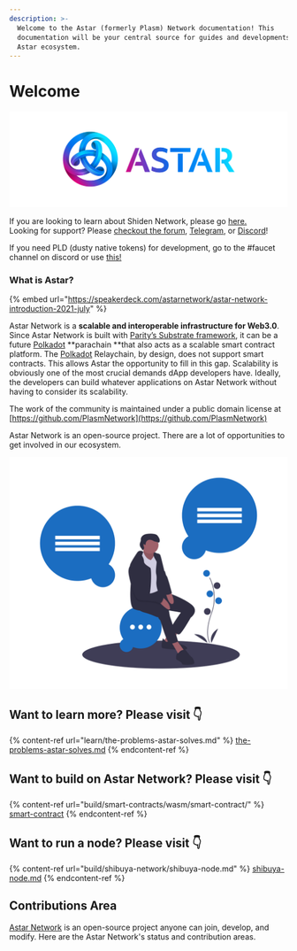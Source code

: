 ```yaml
---
description: >-
  Welcome to the Astar (formerly Plasm) Network documentation! This
  documentation will be your central source for guides and developments in the
  Astar ecosystem.
---
```


# Welcome

![](.gitbook/assets/landscape.png)

If you are looking to learn about Shiden Network, please go [here.](https://shiden.astar.network)\
Looking for support? Please [checkout the forum](https://forum.astar.network), [Telegram](https://t.me/PlasmOfficial), or [Discord](https://discord.com/invite/wUcQt3R)!

If you need PLD (dusty native tokens) for development, go to the #faucet channel on discord or use [this!](https://plasm-faucet-frontend.vercel.app)

### What is Astar?

{% embed url="https://speakerdeck.com/astarnetwork/astar-network-introduction-2021-july" %}

Astar Network is a **scalable and interoperable infrastructure for Web3.0**. Since Astar Network is built with [Parity’s Substrate framework](https://www.substrate.io), it can be a future [Polkadot](https://polkadot.network) **parachain **that also acts as a scalable smart contract platform. The [Polkadot](https://polkadot.network) Relaychain, by design, does not support smart contracts. This allows Astar the opportunity to fill in this gap. Scalability is obviously one of the most crucial demands dApp developers have. Ideally, the developers can build whatever applications on Astar Network without having to consider its scalability.

The work of the community is maintained under a public domain license at\
[https://github.com/PlasmNetwork](https://github.com/PlasmNetwork)

Astar Network is an open-source project. There are a lot of opportunities to get involved in our ecosystem. 



![](.gitbook/assets/undraw_ideas_s70l-1-.png)

## Want to learn more? Please visit 👇

{% content-ref url="learn/the-problems-astar-solves.md" %}
[the-problems-astar-solves.md](learn/the-problems-astar-solves.md)
{% endcontent-ref %}

## Want to build on Astar Network? Please visit 👇

{% content-ref url="build/smart-contracts/wasm/smart-contract/" %}
[smart-contract](build/smart-contracts/wasm/smart-contract/)
{% endcontent-ref %}

## Want to run a node? Please visit 👇

{% content-ref url="build/shibuya-network/shibuya-node.md" %}
[shibuya-node.md](build/shibuya-network/shibuya-node.md)
{% endcontent-ref %}

## Contributions Area

[Astar Network](https://astar.network) is an open-source project anyone can join, develop, and modify. Here are the Astar Network's status and contribution areas.
